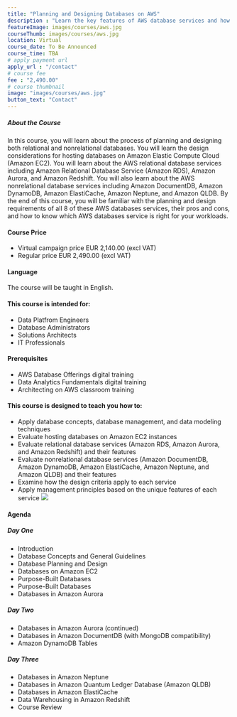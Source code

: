```yaml
---
title: "Planning and Designing Databases on AWS"
description : "Learn the key features of AWS database services and how to choose the appropriate service to meet your application’s needs and requirements. Test your new skills and knowledge through a variety of practical exercises. This course will be delivered through a mix of instructor-led training (ILT) and hands-on labs."
featureImage: images/courses/aws.jpg
courseThumb: images/courses/aws.jpg
location: Virtual
course_date: To Be Announced
course_time: TBA
# apply payment url
apply_url : "/contact"
# course fee
fee : "2,490.00"
# course thumbnail
image: "images/courses/aws.jpg"
button_text: "Contact"
---
```


##### About the Course

In this course, you will learn about the process of planning and designing both relational and nonrelational databases. You will learn the design considerations for hosting databases on Amazon Elastic Compute Cloud (Amazon EC2). You will learn about the AWS relational database services including Amazon Relational Database Service (Amazon RDS), Amazon Aurora, and Amazon Redshift. You will also learn about the AWS nonrelational database services including Amazon DocumentDB, Amazon DynamoDB, Amazon ElastiCache, Amazon Neptune, and Amazon QLDB. By the end of this course, you will be familiar with the planning and design requirements of all 8 of these AWS databases services, their pros and cons, and how to know which AWS databases service is right for your workloads.

#### Course Price 

* Virtual campaign price EUR 2,140.00 (excl VAT)
* Regular price EUR 2,490.00 (excl VAT)

#### Language

The course will be taught in English.

#### This course is intended for:

* Data Platfrom Engineers
* Database Administrators
* Solutions Architects
* IT Professionals

#### Prerequisites

* AWS Database Offerings digital training
* Data Analytics Fundamentals digital training
* Architecting on AWS classroom training

#### This course is designed to teach you how to:

* Apply database concepts, database management, and data modeling techniques
* Evaluate hosting databases on Amazon EC2 instances
* Evaluate relational database services (Amazon RDS, Amazon Aurora, and Amazon Redshift) and their features
* Evaluate nonrelational database services (Amazon DocumentDB, Amazon DynamoDB, Amazon ElastiCache, Amazon Neptune, and Amazon QLDB) and their features
* Examine how the design criteria apply to each service
* Apply management principles based on the unique features of each service
![](https://nordcloud.com/wp-content/uploads/2020/03/nordcloud_web_square-23-1.jpg#floatright)

#### Agenda

##### Day One

* Introduction
* Database Concepts and General Guidelines
* Database Planning and Design
* Databases on Amazon EC2
* Purpose-Built Databases
* Purpose-Built Databases
* Databases in Amazon Aurora

##### Day Two

* Databases in Amazon Aurora (continued)
* Databases in Amazon DocumentDB (with MongoDB compatibility)
* Amazon DynamoDB Tables

##### Day Three

* Databases in Amazon Neptune
* Databases in Amazon Quantum Ledger Database (Amazon QLDB)
* Databases in Amazon ElastiCache
* Data Warehousing in Amazon Redshift
* Course Review